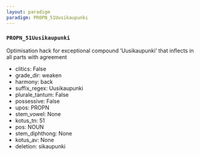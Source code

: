 ```yaml
---
layout: paradigm
paradigm: PROPN_51Uusikaupunki
---
```

### ` PROPN_51Uusikaupunki `

Optimisation hack for exceptional compound ’Uusikaupunki’ that inflects in all parts with agreement
* clitics: False
* grade_dir: weaken
* harmony: back
* suffix_regex: Uusikaupunki
* plurale_tantum: False
* possessive: False
* upos: PROPN
* stem_vowel: None
* kotus_tn: 51
* pos: NOUN
* stem_diphthong: None
* kotus_av: None
* deletion: sikaupunki

